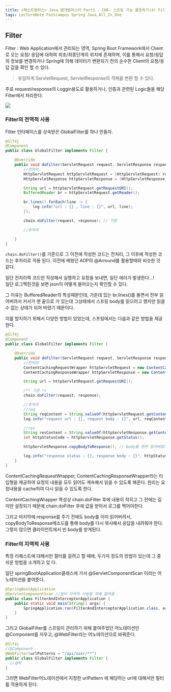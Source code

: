 ```yaml
---
title: <패스트캠퍼스> Java 웹개발마스터 Part3 - CH6. 스프링 기능 활용하기(4) Filter
tags: LectureNote Fastcampus Spring Java_All_In_One
---
```


## Filter

Filter : Web Application에서 관리되는 영역, Spring Boot Framework에서 Client로 오는 요청/
응답에 대하여 최초/최종단계의 위치에 존재하며, 이를 통해서 요청/응답의 정보를 변경하거나 Spring에 의해
데이터가 변환되기 전의 순수한 Client의 요청/응답 값을 확인 할 수 있다.

> 유일하게 ServletRequest, ServletResponse의 객체를 변환 할 수 있다.

주로 request/response의 Loggin용도로 활용하거나, 인증과 관련된 Logic들을 해당 Filter에서 처리한다.

![](/assets/img/LectureNote/FastCampus/Java_All_In_One/springmvc_request_lifecycle.jpg)

### Filter의 전역적 사용

Filter 인터페이스를 상속받은 GlobalFilter를 하나 만들자.

```java
@Slf4j
@Component
public class GlobalFilter implements Filter {

    @Override
    public void doFilter(ServletRequest request, ServletResponse response, FilterChain chain) throws IOException, ServletException {
        //전처리
        HttpServletRequest httpServletRequest = (HttpServletRequest) request;
        HttpServletResponse httpServletResponse = (HttpServletResponse) response;

        String url = httpServletRequest.getRequestURI();
        BufferedReader br = httpServletRequest.getReader();

        br.lines().forEach(line -> {
            log.info("url : {} , line : {}", url, line);
        });

        chain.doFilter(request, response); // 기준

        //후처리

    }
}
```

`chain.doFilter()`를 기준으로 그 이전에 작성한 코드는 전처리, 그 이후에 작성한 코드는 후처리로 적용
된다. 이전에 배웠던 AOP의 @Arround를 활용할때와 비슷한 것 같다.

일단 전처리쪽 코드만 작성해서 실행하고 요청을 보내면, 일단 에러가 발생한다...!  
일단 로그찍힌것을 보면 json이 어떻게 들어오는지 확인할 수 있다.  

그 이유는 BufferedReader의 특성때문인데, 가운데 있는 br.lines()를 돌면서 전부 읽어버려서 커서가 맨
끝으로 가 있는데 그상태에서 스프링 body를 읽으려고 했지만 읽을 수 없는 상태가 되어 버렸기 때문이다.

이를 방지하기 위해서 다양한 방법이 있었는데, 스프링에서는 다음과 같은 방법을 제공한다.

```java
@Slf4j
@Component
public class GlobalFilter implements Filter {

    @Override
    public void doFilter(ServletRequest request, ServletResponse response, FilterChain chain) throws IOException, ServletException {
        //전처리
        ContentCachingRequestWrapper httpServletRequest = new ContentCachingRequestWrapper((HttpServletRequest) request);
        ContentCachingResponseWrapper httpServletResponse = new ContentCachingResponseWrapper ((HttpServletResponse) response);

        String url = httpServletRequest.getRequestURI();

        /** 기준 */
        chain.doFilter(request, response);

        //후처리
        //req
        String reqContent = String.valueOf(httpServletRequest.getContentAsByteArray());
        log.info("request url : {}, request body : {}", url, reqContent);

        //res
        String resContent = String.valueOf(httpServletResponse.getContentAsByteArray());
        int httpStatusCode = httpServletResponse.getStatus();

        httpServletResponse.copyBodyToResponse(); // body를 한번 읽어버렸기 때문에 복사해서 넘겨줘야한다.

        log.info("response status : {}, response body : {}", httpStatusCode, resContent)
    }
}
```

ContentCachingRequestWrapper, ContentCachingResponseWrapper라는 타입형을 제공하여 요청의
내용을 모두 읽어도 계속해서 읽을 수 있도록 해준다. 원리는 요청내용을 cache하여 다시 읽을 수 있도록 한다.

ContentCachingWrapper 특성상 chain.doFilter 후에 내용이 적히고 그 전에는 길이만 설정되기 때문에
chain.doFilter 후에 값을 받아서 로그를 찍어야한다.

그리고 마지막에 response를 주기 전에도 body를 이미 읽어버려서, copyBodyToResponse메소드를 통해
body를 다시 복사해서 응답을 내려줘야 한다. 그렇지 않으면 클라이언트에서 빈 body를 받게된다.


### Filter의 지역적 사용
특정 리퀘스트에 대해서만 필터를 걸려고 할 때에, 두가지 정도의 방법이 있는데 그 중 쉬운 방법을 소개하고 있
다.

일단 springBootApplication클래스에 가서 @ServletComponentScan 이라는 어노테이션을 붙여준다.

```java
@SpringBootApplication
@ServletComponentScan //필터 지역적 사용을 위해 붙여줌
public class FilterAndInterceptorApplication {
    public static void main(String[] args) {
        SpringApplication.run(FilterAndInterceptorApplication.class, args);
    }
}
```

그리고 GlobalFilter를 스프링이 관리하기 위해 붙여주었던 어노테이션인 @Component를 지우고,
@WebFilter라는 어노테이션으로 바꿔준다.

```java
@Slf4j
//@Component
@WebFilter(urlPatterns = "/api/user/**")
public class GlobalFilter implements Filter {
  //생략
}
```

그러면 WebFilter어노테이션에서 지정한 urlPattern 에 해당하는 url에 대해서만 필터를 적용하게 된다.
